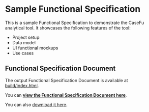 # Sample Functional Specification

This is a sample Functional Specification to demonstrate the CaseFu analytical tool.
It showcases the following features of the tool:

- Project setup
- Data model
- UI functional mockups
- Use cases

## Functional Specification Document

The output Functional Specification Document is available at
[build/index.html](build/index.html).

You can
[**view the Functional Specification Document here**](http://htmlpreview.github.io/?https://github.com/ivos/functional-specification-sample/blob/master/build/index.html).

You can also
[download it here](https://raw.githubusercontent.com/ivos/functional-specification-sample/master/build/index.html).
